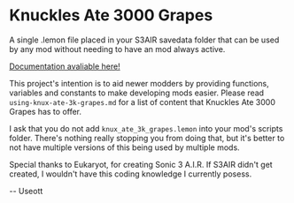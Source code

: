 # Knuckles Ate 3000 Grapes
A single .lemon file placed in your S3AIR savedata folder that can be used by any mod without needing to have an mod always active.

[Documentation avaliable here!](https://github.com/Useott/knuckles-ate-3000-grapes/blob/main/using-knux-ate-3k-grapes.md)

This project's intention is to aid newer modders by providing functions, variables and constants to make developing mods easier. Please read `using-knux-ate-3k-grapes.md` for a list of content that Knuckles Ate 3000 Grapes has to offer.

I ask that you do not add `knux_ate_3k_grapes.lemon` into your mod's scripts folder. There's nothing really stopping you from doing that, but it's better to not have multiple versions of this being used by multiple mods.

Special thanks to Eukaryot, for creating Sonic 3 A.I.R. If S3AIR didn't get created, I wouldn't have this coding knowledge I currently posess.

-- Useott
